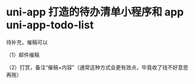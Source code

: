 # uni-app 打造的待办清单小程序和 app uni-app-todo-list

待补充，催稿可以

（1）邮件催稿

（2）打赏，备注“催稿+内容”（通常这种方式会更有效点，毕竟收了钱不好意思再拖）

<Vssue />
